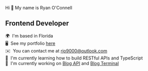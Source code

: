 Hi 👋 My name is Ryan O'Connell
## Frontend Developer
🌍  I'm based in Florida  
🖥️  See my portfolio [here](https://neptunerjo.github.io/portfolio/)  
✉️  You can contact me at [rjo9000@outlook.com](mailto:rjo9000@outlook.com)  
🧠  I'm currently learning how to build RESTful APIs and TypeScript  
🚀  I'm currently working on [Blog API](https://github.com/neptunerjo/blog_api) and [Blog Terminal](https://github.com/neptunerjo/blog_terminal)  
